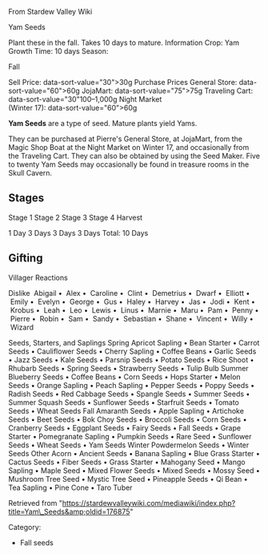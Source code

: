 From Stardew Valley Wiki

Yam Seeds

Plant these in the fall. Takes 10 days to mature. Information Crop: Yam Growth Time: 10 days Season:

Fall

Sell Price: data-sort-value="30"&gt;30g Purchase Prices General Store: data-sort-value="60"&gt;60g JojaMart: data-sort-value="75"&gt;75g Traveling Cart: data-sort-value="30"100–1,000g Night Market  
(Winter 17): data-sort-value="60"&gt;60g

**Yam Seeds** are a type of seed. Mature plants yield Yams.

They can be purchased at Pierre's General Store, at JojaMart, from the Magic Shop Boat at the Night Market on Winter 17, and occasionally from the Traveling Cart. They can also be obtained by using the Seed Maker. Five to twenty Yam Seeds may occasionally be found in treasure rooms in the Skull Cavern.

## Stages

Stage 1 Stage 2 Stage 3 Stage 4 Harvest

1 Day 3 Days 3 Days 3 Days Total: 10 Days

## Gifting

Villager Reactions

Dislike  Abigail •  Alex •  Caroline •  Clint •  Demetrius •  Dwarf •  Elliott •  Emily •  Evelyn •  George •  Gus •  Haley •  Harvey •  Jas •  Jodi •  Kent •  Krobus •  Leah •  Leo •  Lewis •  Linus •  Marnie •  Maru •  Pam •  Penny •  Pierre •  Robin •  Sam •  Sandy •  Sebastian •  Shane •  Vincent •  Willy •  Wizard

Seeds, Starters, and Saplings Spring Apricot Sapling • Bean Starter • Carrot Seeds • Cauliflower Seeds • Cherry Sapling • Coffee Beans • Garlic Seeds • Jazz Seeds • Kale Seeds • Parsnip Seeds • Potato Seeds • Rice Shoot • Rhubarb Seeds • Spring Seeds • Strawberry Seeds • Tulip Bulb Summer Blueberry Seeds • Coffee Beans • Corn Seeds • Hops Starter • Melon Seeds • Orange Sapling • Peach Sapling • Pepper Seeds • Poppy Seeds • Radish Seeds • Red Cabbage Seeds • Spangle Seeds • Summer Seeds • Summer Squash Seeds • Sunflower Seeds • Starfruit Seeds • Tomato Seeds • Wheat Seeds Fall Amaranth Seeds • Apple Sapling • Artichoke Seeds • Beet Seeds • Bok Choy Seeds • Broccoli Seeds • Corn Seeds • Cranberry Seeds • Eggplant Seeds • Fairy Seeds • Fall Seeds • Grape Starter • Pomegranate Sapling • Pumpkin Seeds • Rare Seed • Sunflower Seeds • Wheat Seeds • Yam Seeds Winter Powdermelon Seeds • Winter Seeds Other Acorn • Ancient Seeds • Banana Sapling • Blue Grass Starter • Cactus Seeds • Fiber Seeds • Grass Starter • Mahogany Seed • Mango Sapling • Maple Seed • Mixed Flower Seeds • Mixed Seeds • Mossy Seed • Mushroom Tree Seed • Mystic Tree Seed • Pineapple Seeds • Qi Bean • Tea Sapling • Pine Cone • Taro Tuber

Retrieved from "https://stardewvalleywiki.com/mediawiki/index.php?title=Yam\_Seeds&amp;oldid=176875"

Category:

- Fall seeds